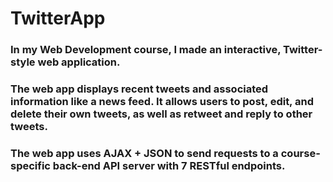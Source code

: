 # TwitterApp
### In my Web Development course, I made an interactive, Twitter-style web application. 
### The web app displays recent tweets and associated information like a news feed. It allows users to post, edit, and delete their own tweets, as well as retweet and reply to other tweets. 
### The web app uses AJAX + JSON to send requests to a course-specific back-end API server with 7 RESTful endpoints. 
